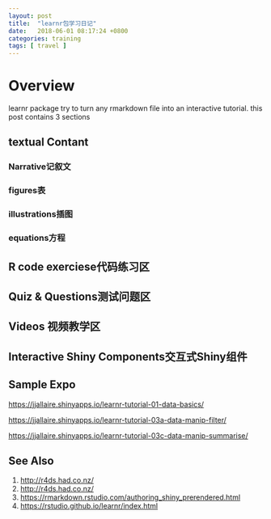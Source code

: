 ```yaml
---
layout: post
title:  "learnr包学习日记"
date:   2018-06-01 08:17:24 +0800
categories: training
tags: [ travel ]
---
```

# Overview
learnr package try to turn any rmarkdown file into an interactive tutorial.
this post contains 3 sections

## textual Contant

### Narrative记叙文

### figures表

### illustrations插图

### equations方程

## R code exerciese代码练习区

## Quiz & Questions测试问题区

## Videos 视频教学区

## Interactive Shiny Components交互式Shiny组件

## Sample Expo

https://jjallaire.shinyapps.io/learnr-tutorial-01-data-basics/

https://jjallaire.shinyapps.io/learnr-tutorial-03a-data-manip-filter/

https://jjallaire.shinyapps.io/learnr-tutorial-03c-data-manip-summarise/

## See Also
1. http://r4ds.had.co.nz/
1. http://r4ds.had.co.nz/
1. https://rmarkdown.rstudio.com/authoring_shiny_prerendered.html
1. https://rstudio.github.io/learnr/index.html

